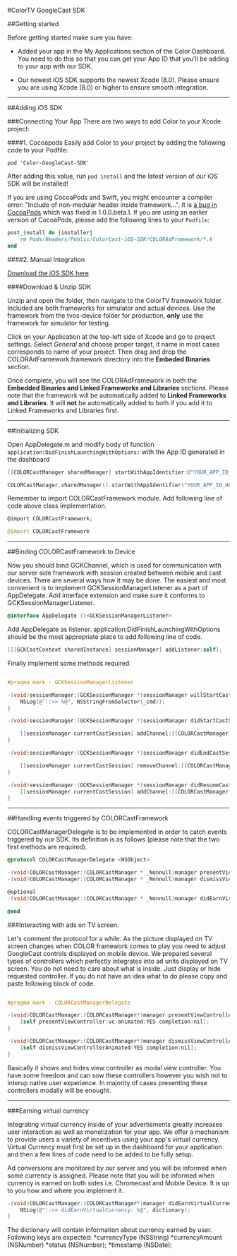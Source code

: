 #ColorTV GoogleCast SDK

##Getting started

Before getting started make sure you have:

* Added your app in the My Applications section of the Color Dashboard. You need to do this so that you can get your App ID that you'll be adding to your app with our SDK.

* Our newest iOS SDK supports the newest Xcode (8.0). Please ensure you are using Xcode (8.0) or higher to ensure smooth integration.

---

##Adding iOS SDK

###Connecting Your App
There are two ways to add Color to your Xcode project:

####1. Cocoapods
Easily add Color to your project by adding the following code to your Podfile:

```
pod 'Color-GoogleCast-SDK'
```

After adding this value, run `pod install` and the latest version of our iOS SDK will be installed!

If you are using CocoaPods and Swift, you might encounter a compiler error: "Include of non-modular header inside framework...". It is [a bug in CocoaPods](https://github.com/CocoaPods/CocoaPods/issues/4420) which was fixed in 1.0.0.beta.1. If you are using an earlier version of CocoaPods, please add the following lines to your `Podfile`:

```ruby
post_install do |installer|
   `rm Pods/Headers/Public/ColorCast-iOS-SDK/COLORAdFramework/*.h`
end
```

####2. Manual Integration

[Download the iOS SDK here](https://github.com/color-tv/ColorCast-iOS-SDK)

####Download & Unzip SDK 

Unzip and open the folder, then navigate to the ColorTV framework folder. Included are both frameworks for simulator and actual devices. Use the framework from the tvos-device folder for production, **only** use the framework for simulator for testing. 

Click on your Application at the top-left side of Xcode and go to project settings. Select *General* and choose proper target, it name in most cases corresponds to name of your project. Then drag and drop the COLORAdFramework.framework directory into the **Embeded Binaries** section.

Once complete, you will see the COLORAdFramework in both the **Embedded Binaries and Linked Frameworks and Libraries** sections. Please note that the framework will be automatically added to **Linked Frameworks and Libraries**. It will **not** be automatically added to both if you add it to Linked Frameworks and Libraries first.

---

##Initializing SDK

Open AppDelegate.m and modify body of function `application:DidFinishLaunchingWithOptions:` with the App ID generated in the dashboard

```objective-c
[[COLORCastManager sharedManager] startWithAppIdentifier:@"YOUR_APP_ID_HERE"];
```

```Swift
COLORCastManager.sharedManager().startWithAppIdentifier("YOUR_APP_ID_HERE");
```

Remember to import COLORCastFramework module. Add following line of code above class implementation.

```objective-c
@import COLORCastFramework;
```

```Swift
@import COLORCastFramework
```

---

##Binding COLORCastFramework to Device

Now you should bind GCKChannel, which is used for communication with our server side framework with session created between mobile and cast devices. There are several ways how it may be done. The easiest and most convenient is to implement GCKSessionManagerListener as a part of AppDelegate.
Add interface extension and make sure it conforms to GCKSessionManagerListener.

```objective-c
@interface AppDelegate ()<GCKSessionManagerListener>
```

Add AppDelegate as listener. application:DidFinishLaunchingWithOptions should be the most appropriate place to add following line of code.

```objective-c
[[[GCKCastContext sharedInstance] sessionManager] addListener:self];
```

Finally implement some methods required.

```objective-c

#pragma mark - GCKSessionManagerListener

-(void)sessionManager:(GCKSessionManager *)sessionManager willStartCastSession:(GCKCastSession *)session {
    NSLog(@"::>> %@", NSStringFromSelector(_cmd));
}

-(void)sessionManager:(GCKSessionManager *)sessionManager didStartCastSession:(GCKCastSession *)session {

    [[sessionManager currentCastSession] addChannel:[[COLORCastManager sharedManager] adChannel]];
}

-(void)sessionManager:(GCKSessionManager *)sessionManager didEndCastSession:(GCKCastSession *)session withError:(NSError *)error {

    [[sessionManager currentCastSession] removeChannel:[[COLORCastManager sharedManager] adChannel]];
}

-(void)sessionManager:(GCKSessionManager *)sessionManager didResumeCastSession:(GCKCastSession *)session {
    [[sessionManager currentCastSession] addChannel:[[COLORCastManager sharedManager] adChannel]];
}

```

---

##Handling events triggered by COLORCastFramework

COLORCastManagerDelegate is to be implemented in order to catch events triggered by our SDK. Its definition is as follows (please note that the two first methods are required).

```objective-c
@protocol COLORCastManagerDelegate <NSObject>

-(void)COLORCastManager:(COLORCastManager * _Nonnull)manager presentViewController:(UIViewController * _Nullable)vc;
-(void)COLORCastManager:(COLORCastManager * _Nonnull)manager dismissViewController:(UIViewController * _Nullable)vc;

@optional
-(void)COLORCastManager:(COLORCastManager * _Nonnull)manager didEarnVirtualCurrency:(NSDictionary * _Nullable)dictionary;

@end
```

###Interacting with ads on TV screen.

Let's comment the protocol for a while. As the picture displayed on TV screen changes when COLOR framework comes to play you need to adjust GoogleCast controls displayed on mobile device. We prepared several types of controllers which perfectly integrates into ad units displayed on TV screen. You do not need to care about what is inside. Just display or hide requested controller. If you do not have an idea what to do please copy and paste following block of code.

```objective-c

#pragma mark - COLORCastManagerDelegate

-(void)COLORCastManager:(COLORCastManager*)manager presentViewController:(UIViewController*)vc {
    [self presentViewController:vc animated:YES completion:nil];
}

-(void)COLORCastManager:(COLORCastManager*)manager dismissViewController:(UIViewController*)vc {
    [self dismissViewControllerAnimated:YES completion:nil];
}

```

Basically it shows and hides view controller as modal view controller. You have some freedom and can sow these controllers however you wish not to interup native user experience. In majority of cases presenting these controllers modally will be enought.

---

###Earning virtual currency

Integrating virtual currency inside of your advertisments greatly increases user interaction as well as monetization for your app. We offer a mechanism to provide users a variety of incentives using your app's virtual currency. Virtual Currency must first be set up in the dashboard for your application and then a few lines of code need to be added to be fully setup.

Ad conversions are monitored by our server and you will be informed when some currency is assigned. Please note that you will be informed when currency is earned on both sides i.e. Chromecast and Mobile Device. It is up to you how and where you implement it.

```objective-c
-(void)COLORCastManager:(COLORCastManager*)manager didEarnVirtualCurrency:(NSDictionary*)dictionary {
    NSLog(@"::>> didEarnVirtualCurrency: %@", dictionary);
}
```

The dictionary will contain information about currency earned by user. Following keys are expected:
*currencyType (NSString)
*currencyAmount (NSNumber)
*status (NSNumber);
*timestamp (NSDate);
